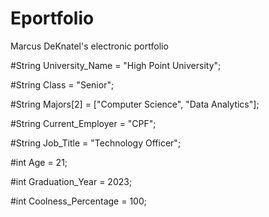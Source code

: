 # Eportfolio
Marcus DeKnatel's electronic portfolio 

#String University_Name = "High Point University";

#String Class = "Senior";

#String Majors[2] = ["Computer Science", "Data Analytics"];

#String Current_Employer = "CPF";

#String Job_Title = "Technology Officer";

#int Age = 21;

#int Graduation_Year = 2023;

#int Coolness_Percentage = 100;


